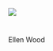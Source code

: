 <a href="https://beta.kent-maps.online"><img src="https://beta.kent-maps.online/juncture/ve-button.png"></a>
<param ve-config title="Ellen Wood (1814-1887)" author="Michelle Crowther" layout="vtl" banner="/images/banners/19c.jpg">

<param ve-entity eid="Q179224" aliases="Dover">

#

Ellen Wood

<param ve-image url="https://upload.wikimedia.org/wikipedia/commons/4/41/Ellen_Wood_by_Hodges.jpg" label="Ellen Wood by Hodges" attribution="Joseph Sydney Willis Hodges, Public domain, via Wikimedia Commons">

<param ve-image url="https://upload.wikimedia.org/wikipedia/commons/9/91/Ordnance_Survey_Drawings_-_Folkestone%2C_Kent_%28OSD_106W%29.jpg" label="Drawing of an area to the east of Folkestone in Kent, showing Hawkinge and West Hougham" attribution="British Library, OGL v1.0OGL v1.0, via Wikimedia Commons">

<param ve-image url="https://upload.wikimedia.org/wikipedia/commons/f/f8/Abbot%27s_Cliff_-_geograph.org.uk_-_2561870.jpg" label="Abbot's CLiff, Hougham" attribution="Helmut Zozmann, via Wikimedia Commons" license="CC BY-SA 2.0">
